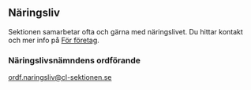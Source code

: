 ## Näringsliv

Sektionen samarbetar ofta och gärna med näringslivet. Du hittar kontakt och mer info på [För företag](/for-foretag).

### Näringslivsnämndens ordförande

[ordf.naringsliv@cl-sektionen.se](mailto:ordf.naringsliv@cl-sektionen.se)
